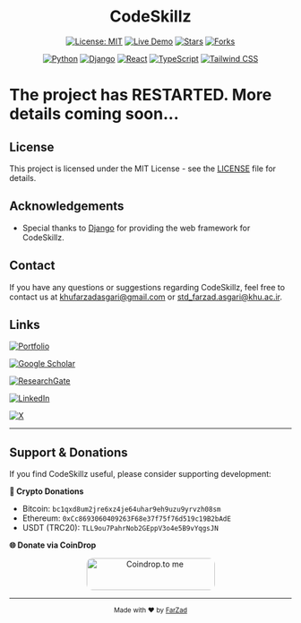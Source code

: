 <h1 align="center">
CodeSkillz
</h1>

<div align="center">

[![License: MIT](https://img.shields.io/badge/License-MIT-orange.svg?style=for-the-badge&logo=openaccess&logoColor=orange)](https://github.com/farzadasgari/CodeSkillz/blob/main/LICENSE)
[![Live Demo](https://img.shields.io/badge/Live%20Demo-Online-crimson?style=for-the-badge&logo=rocket&logoColor=white)](https://farzadasgari.github.io/CodeSkillz)
[![Stars](https://img.shields.io/github/stars/farzadasgari/CodeSkillz?style=for-the-badge&logo=starship&color=yellow)](https://github.com/farzadasgari/CodeSkillz/stargazers)
[![Forks](https://img.shields.io/github/forks/farzadasgari/CodeSkillz?style=for-the-badge&logo=github&color=blue)](https://github.com/farzadasgari/CodeSkillz/network/members)

[![Python](https://img.shields.io/badge/Python-3776AB?style=for-the-badge&logo=python&logoColor=white)](https://www.python.org/)
[![Django](https://img.shields.io/badge/Django-092E20?style=for-the-badge&logo=django&logoColor=white)](https://www.djangoproject.com/)
[![React](https://img.shields.io/badge/React-20232A?style=for-the-badge&logo=react&logoColor=61DAFB)](https://reactjs.org/)
[![TypeScript](https://img.shields.io/badge/TypeScript-007ACC?style=for-the-badge&logo=typescript&logoColor=white)](https://www.typescriptlang.org/)
[![Tailwind CSS](https://img.shields.io/badge/TailwindCSS-38B2AC?style=for-the-badge&logo=tailwind-css&logoColor=white)](https://tailwindcss.com/)

</div>

# The project has RESTARTED. More details coming soon...

## License

This project is licensed under the MIT License - see the [LICENSE](https://github.com/farzadasgari/CodeSkillz/blob/ca7da2092f015cd4759f8f91dafdddeca5ca87ea/LICENSE) file for details.

## Acknowledgements

- Special thanks to [Django](https://www.djangoproject.com/) for providing the web framework for CodeSkillz.

## Contact

If you have any questions or suggestions regarding CodeSkillz, feel free to contact us at khufarzadasgari@gmail.com or std_farzad.asgari@khu.ac.ir.


## Links

[![Portfolio](https://img.shields.io/badge/Portfolio-000?style=for-the-badge&logo=ko-fi&logoColor=white)](https://farzadasgari.ir/)

[![Google Scholar](https://img.shields.io/badge/Google%20Scholar-4285F4?style=for-the-badge&logo=googlescholar&logoColor=fff)](https://scholar.google.com/citations?user=Rhue_kkAAAAJ&hl=en)

[![ResearchGate](https://img.shields.io/badge/ResearchGate-0CB?style=for-the-badge&logo=researchgate&logoColor=fff)](https://www.researchgate.net/profile/Farzad-Asgari)

[![LinkedIn](https://img.shields.io/badge/LinkedIn-0A66C2?style=for-the-badge&logo=linkedin&logoColor=white)](https://www.linkedin.com/in/farzad-asgari/)

[![X](https://img.shields.io/badge/X-000?style=for-the-badge&logo=x&logoColor=white)](https://x.com/farzad_asg)

---

## Support & Donations

If you find CodeSkillz useful, please consider supporting development:

**💸 Crypto Donations**
- Bitcoin: `bc1qxd8um2jre6xz4je64uhar9eh9uzu9yrvzh08sm`
- Ethereum: `0xCc8693060409263F68e37f75f76d519c19B2bAdE`
- USDT (TRC20): `TLL9ou7PahrNob2GEppV3o4e5B9vYqgsJN`

**🌐 Donate via CoinDrop**

<p align="center">
  <a href="https://coindrop.to/farzadasgari" target="_blank">
    <img src="https://coindrop.to/embed-button.png" style="border-radius: 10px; height: 57px !important;width: 229px !important;" alt="Coindrop.to me">
  </a>
</p>

---

<div align="center">
  <sub>Made with ❤️ by <a href="https://github.com/farzadasgari">FarZad</a></sub>
</div>
